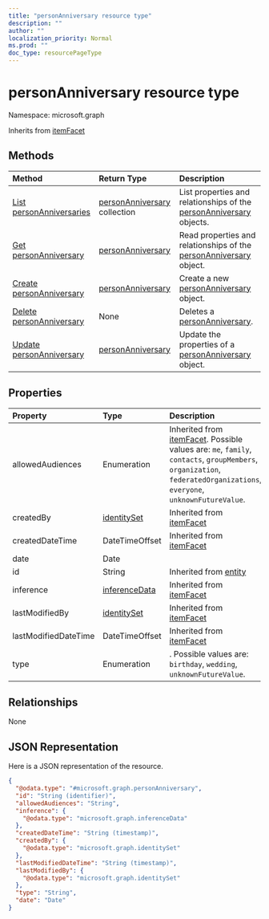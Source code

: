 ```yaml
---
title: "personAnniversary resource type"
description: ""
author: ""
localization_priority: Normal
ms.prod: ""
doc_type: resourcePageType
---
```


# personAnniversary resource type


Namespace: microsoft.graph




Inherits from [itemFacet](../resources/itemfacet.md)

## Methods
|Method|Return Type|Description|
|:---|:---|:---|
|[List personAnniversaries](../api/personanniversary-list.md)|[personAnniversary](../resources/personanniversary.md) collection|List properties and relationships of the [personAnniversary](../resources/personanniversary.md) objects.|
|[Get personAnniversary](../api/personanniversary-get.md)|[personAnniversary](../resources/personanniversary.md)|Read properties and relationships of the [personAnniversary](../resources/personanniversary.md) object.|
|[Create personAnniversary](../api/personanniversary-create.md)|[personAnniversary](../resources/personanniversary.md)|Create a new [personAnniversary](../resources/personanniversary.md) object.|
|[Delete personAnniversary](../api/personanniversary-delete.md)|None|Deletes a [personAnniversary](../resources/personanniversary.md).|
|[Update personAnniversary](../api/personanniversary-update.md)|[personAnniversary](../resources/personanniversary.md)|Update the properties of a [personAnniversary](../resources/personanniversary.md) object.|

## Properties
|Property|Type|Description|
|:---|:---|:---|
|allowedAudiences|Enumeration| Inherited from [itemFacet](../resources/itemfacet.md). Possible values are: `me`, `family`, `contacts`, `groupMembers`, `organization`, `federatedOrganizations`, `everyone`, `unknownFutureValue`.|
|createdBy|[identitySet](../resources/identityset.md)| Inherited from [itemFacet](../resources/itemfacet.md)|
|createdDateTime|DateTimeOffset| Inherited from [itemFacet](../resources/itemfacet.md)|
|date|Date||
|id|String| Inherited from [entity](../resources/entity.md)|
|inference|[inferenceData](../resources/inferencedata.md)| Inherited from [itemFacet](../resources/itemfacet.md)|
|lastModifiedBy|[identitySet](../resources/identityset.md)| Inherited from [itemFacet](../resources/itemfacet.md)|
|lastModifiedDateTime|DateTimeOffset| Inherited from [itemFacet](../resources/itemfacet.md)|
|type|Enumeration|. Possible values are: `birthday`, `wedding`, `unknownFutureValue`.|

## Relationships
None

## JSON Representation
Here is a JSON representation of the resource.
<!-- {
  "blockType": "resource",
  "keyProperty": "id",
  "@odata.type": "microsoft.graph.personAnniversary",
  "baseType": "microsoft.graph.itemFacet",
  "openType": false
}
-->
``` json
{
  "@odata.type": "#microsoft.graph.personAnniversary",
  "id": "String (identifier)",
  "allowedAudiences": "String",
  "inference": {
    "@odata.type": "microsoft.graph.inferenceData"
  },
  "createdDateTime": "String (timestamp)",
  "createdBy": {
    "@odata.type": "microsoft.graph.identitySet"
  },
  "lastModifiedDateTime": "String (timestamp)",
  "lastModifiedBy": {
    "@odata.type": "microsoft.graph.identitySet"
  },
  "type": "String",
  "date": "Date"
}
```

